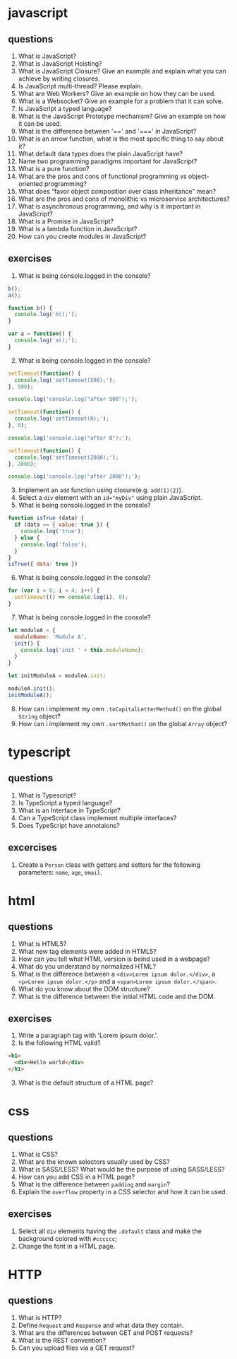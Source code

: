 # javascript
## questions
1. What is JavaScript?
2. What is JavaScript Hoisting?
3. What is JavaScript Closure? Give an example and explain what you can achieve by writing closures.
4. Is JavaScript multi-thread? Please explain.
5. What are Web Workers? Give an example on how they can be used.
6. What is a Websocket? Give an example for a problem that it can solve.
7. Is JavaScript a typed language?
8. What is the JavaScript Prototype mechanism? Give an example on how it can be used.
9. What is the difference between '==' and '===' in JavaScript?
10. What is an arrow function, what is the most specific thing to say about it?
11. What default data types does the plain JavaScript have?
12. Name two programming paradigms important for JavaScript?
13. What is a pure function?
14. What are the pros and cons of functional programming vs object-oriented programming?
15. What does “favor object composition over class inheritance” mean?
16. What are the pros and cons of monolithic vs microservice architectures?
17. What is asynchronous programming, and why is it important in JavaScript?
18. What is a Promise in JavaScript?
19. What is a lambda function in JavaScript?
20. How can you create modules in JavaScript?

## exercises
1. What is being console.logged in the console?
```js
b();
a();

function b() {
  console.log('b();');
}

var a = function() {
  console.log('a();');
}
```
2. What is being console.logged in the console?
```js
setTimeout(function() {
  console.log('setTimeout(500);');
}, 500);

console.log('console.log("after 500");');

setTimeout(function() {
  console.log('setTimeout(0);');
}, 0);

console.log('console.log("after 0");');

setTimeout(function() {
  console.log('setTimeout(2000);');
}, 2000);

console.log('console.log("after 2000");');
```
3. Implement an `add` function using closure(e.g. `add(1)(2)`).
4. Select a `div` element with an `id="myDiv"` using plain JavaScript.
5. What is being console.logged in the console?
```js
function isTrue (data) {
  if (data == { value: true }) {
    console.log('true');
  } else {
    console.log('false');
  }
}
isTrue({ data: true })
```
6. What is being console.logged in the console?
```js
for (var i = 0; i < 4; i++) {
  setTimeout(() => console.log(i), 0);
}
```
7. What is being console.logged in the console?
```js
let moduleA = {
  moduleName: 'Module A',
  init() {
    console.log('init ' + this.moduleName);
  }
}

let initModuleA = moduleA.init;

moduleA.init();
initModuleA();
```
8. How can i implement my own `.toCapitalLetterMethod()` on the global `String` object?
9. How can i implement my own `.sortMethod()` on the global `Array` object?

# typescript
## questions
1. What is Typescript?
2. Is TypeScript a typed language?
3. What is an Interface in TypeScript?
4. Can a TypeScript class implement multiple interfaces?
5. Does TypeScript have annotaions?

## excercises
1. Create a `Person` class with getters and setters for the following parameters: `name`, `age`, `email`.

# html
## questions
1. What is HTML5?
2. What new tag elements were added in HTML5?
3. How can you tell what HTML version is beind used in a webpage?
4. What do you understand by normalized HTML?
5. What is the difference between a `<div>Lorem ipsum dolor.</div>`, a `<p>Lorem ipsum dolor.</p>` and a `<span>Lorem ipsum dolor.</span>`.
6. What do you know about the DOM structure?
7. What is the difference between the initial HTML code and the DOM.

## exercises
1. Write a paragraph tag with 'Lorem ipsum dolor.'.
2. Is the following HTML valid?
```html
<h1>
  <div>Hello world</div>
</h1>
```
3. What is the default structure of a HTML page?

# css
## questions
1. What is CSS?
2. What are the known selectors usually used by CSS?
3. What is SASS/LESS? What would be the purpose of using SASS/LESS?
4. How can you add CSS in a HTML page?
5. What is the difference between `padding` and `margin`?
6. Explain the `overflow` property in a CSS selector and how it can be used.

## exercises
1. Select all `div` elements having the `.default` class and make the background colored with `#cccccc`;
2. Change the font in a HTML page.

# HTTP
## questions
1. What is HTTP?
2. Define `Request` and `Response` and what data they contain.
3. What are the differences between GET and POST requests?
4. What is the REST convention?
5. Can you upload files via a GET request?
